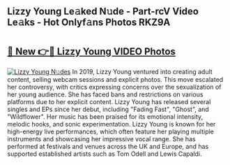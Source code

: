 ## Lizzy Young Le𝚊ked N𝚞de - Part-rcV Video Le𝚊ks - Hot Onlyf𝚊ns Photos RKZ9A

# <h2><a href="http://ac17675.deff.icu/?id=Lizzy+Young">🔗 New 👉🔴 Lizzy Young VIDEO Photos</a></h2>

[![Lizzy Young N𝚞des](https://i.imgur.com/rIISA9y.gif)](http://ac17675.deff.icu/?id=Lizzy+Young)
In 2019, Lizzy Young ventured into creating adult content, selling webcam sessions and explicit photos. This move escalated her controversy, with critics expressing concerns over the sexualization of her young audience. She has faced bans and restrictions on various platforms due to her explicit content. Lizzy Young has released several singles and EPs since her debut, including "Fading Fast", "Ghost", and "Wildflower". Her music has been praised for its emotional intensity, melodic hooks, and sonic experimentation. Lizzy Young is known for her high-energy live performances, which often feature her playing multiple instruments and showcasing her impressive vocal range. She has performed at festivals and venues across the UK and Europe, and has supported established artists such as Tom Odell and Lewis Capaldi.
